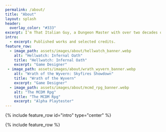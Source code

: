```yaml
---
permalink: /about/
title: "About"
layout: splash
header:
  overlay_color: "#333"
excerpt: I’m That Italian Guy, a Dungeon Master with over two decades of experience and a TTRPG game designer.
intro: 
  - excerpt: Published works and selected credits.
feature_row:
  - image_path: assets/images/about/hellwatch_banner.webp
    alt: "Hellwatch: Infernal Oath"
    title: "Hellwatch: Infernal Oath"
    excerpt: "Game Designer"
 - image_path: assets/images/about/wrath_wyvern_banner.webp
    alt: "Wrath of the Wyvern: Skyfires Showdown"
    title: "Wrath of the Wyvern"
    excerpt: "Game Designer"
  - image_path: assets/images/about/mcmd_rpg_banner.webp
    alt: "The MCDM Rpg"
    title: "The MCDM Rpg"
    excerpt: "Alpha Playtester"
---
```


{% include feature_row id="intro" type="center" %}

{% include feature_row %}
